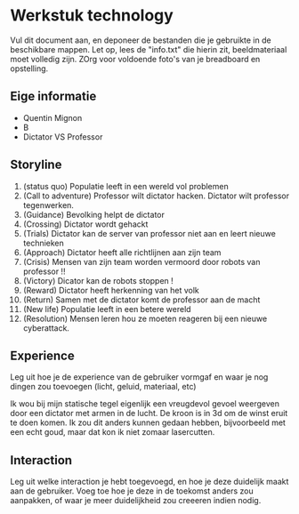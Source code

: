# Werkstuk technology

Vul dit document aan, en deponeer de bestanden die je gebruikte in de beschikbare mappen. Let op, lees de "info.txt" die hierin zit, beeldmateriaal moet volledig zijn. ZOrg voor voldoende foto's van je breadboard en opstelling.


## Eige informatie

- Quentin Mignon
- B
- Dictator VS Professor


## Storyline 


1. (status quo) Populatie leeft in een wereld vol problemen
2. (Call to adventure) Professor wilt dictator hacken. Dictator wilt professor tegenwerken.
3. (Guidance) Bevolking helpt de dictator
4. (Crossing) Dictator wordt gehackt
5. (Trials) Dictator kan de server van professor niet aan en leert nieuwe technieken
6. (Approach) Dictator heeft alle richtlijnen aan zijn team
7. (Crisis) Mensen van zijn team worden vermoord door robots van professor !!
8. (Victory) Dicator kan de robots stoppen !
9. (Reward) Dictator heeft herkenning van het volk
10. (Return) Samen met de dictator komt de professor aan de macht
11. (New life) Populatie leeft in een betere wereld
12. (Resolution) Mensen leren hou ze moeten reageren bij een nieuwe cyberattack.

## Experience

Leg uit hoe je de experience van de gebruiker vormgaf en waar je nog dingen zou toevoegen (licht, geluid, materiaal, etc)

Ik wou bij mijn statische tegel eigenlijk een vreugdevol gevoel weergeven door een dictator met armen in de lucht. De kroon is in 3d om de winst eruit te doen komen. 
Ik zou dit anders kunnen gedaan hebben, bijvoorbeeld met een echt goud, maar dat kon ik niet zomaar lasercutten.

## Interaction

Leg uit welke interaction je hebt toegevoegd, en hoe je deze duidelijk maakt aan de gebruiker. Voeg toe hoe je deze in de toekomst anders zou aanpakken, of waar je meer duidelijkheid zou creeeren indien nodig.




